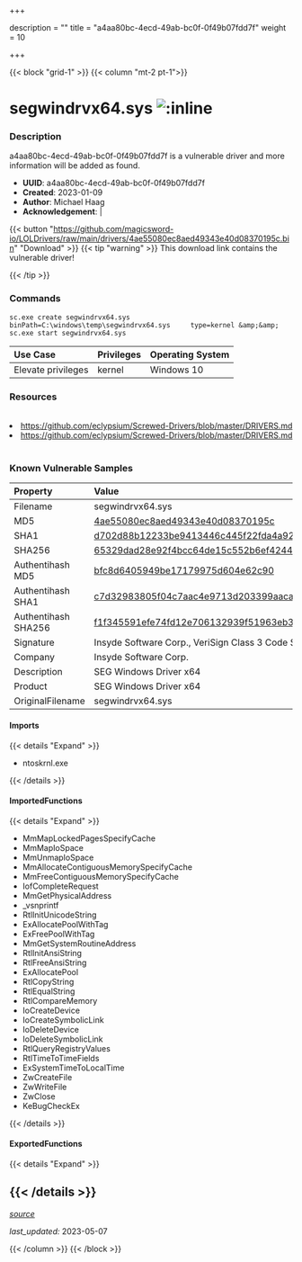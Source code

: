 +++

description = ""
title = "a4aa80bc-4ecd-49ab-bc0f-0f49b07fdd7f"
weight = 10

+++


{{< block "grid-1" >}}
{{< column "mt-2 pt-1">}}


# segwindrvx64.sys ![:inline](/images/twitter_verified.png) 


### Description

a4aa80bc-4ecd-49ab-bc0f-0f49b07fdd7f is a vulnerable driver and more information will be added as found.
- **UUID**: a4aa80bc-4ecd-49ab-bc0f-0f49b07fdd7f
- **Created**: 2023-01-09
- **Author**: Michael Haag
- **Acknowledgement**:  | [](https://twitter.com/)

{{< button "https://github.com/magicsword-io/LOLDrivers/raw/main/drivers/4ae55080ec8aed49343e40d08370195c.bin" "Download" >}}
{{< tip "warning" >}}
This download link contains the vulnerable driver!

{{< /tip >}}

### Commands

```
sc.exe create segwindrvx64.sys binPath=C:\windows\temp\segwindrvx64.sys     type=kernel &amp;&amp; sc.exe start segwindrvx64.sys
```

| Use Case | Privileges | Operating System | 
|:---- | ---- | ---- |
| Elevate privileges | kernel | Windows 10 |

### Resources
<br>
<li><a href=" https://github.com/eclypsium/Screwed-Drivers/blob/master/DRIVERS.md"> https://github.com/eclypsium/Screwed-Drivers/blob/master/DRIVERS.md</a></li>
<li><a href="https://github.com/eclypsium/Screwed-Drivers/blob/master/DRIVERS.md">https://github.com/eclypsium/Screwed-Drivers/blob/master/DRIVERS.md</a></li>
<br>

### Known Vulnerable Samples

| Property           | Value |
|:-------------------|:------|
| Filename           | segwindrvx64.sys |
| MD5                | [4ae55080ec8aed49343e40d08370195c](https://www.virustotal.com/gui/file/4ae55080ec8aed49343e40d08370195c) |
| SHA1               | [d702d88b12233be9413446c445f22fda4a92a1d9](https://www.virustotal.com/gui/file/d702d88b12233be9413446c445f22fda4a92a1d9) |
| SHA256             | [65329dad28e92f4bcc64de15c552b6ef424494028b18875b7dba840053bc0cdd](https://www.virustotal.com/gui/file/65329dad28e92f4bcc64de15c552b6ef424494028b18875b7dba840053bc0cdd) |
| Authentihash MD5   | [bfc8d6405949be17179975d604e62c90](https://www.virustotal.com/gui/search/authentihash%253Abfc8d6405949be17179975d604e62c90) |
| Authentihash SHA1  | [c7d32983805f04c7aac4e9713d203399aaca7acc](https://www.virustotal.com/gui/search/authentihash%253Ac7d32983805f04c7aac4e9713d203399aaca7acc) |
| Authentihash SHA256| [f1f345591efe74fd12e706132939f51963eb39dd0a1db556123c3e850c60fada](https://www.virustotal.com/gui/search/authentihash%253Af1f345591efe74fd12e706132939f51963eb39dd0a1db556123c3e850c60fada) |
| Signature         | Insyde Software Corp., VeriSign Class 3 Code Signing 2010 CA, VeriSign   |
| Company           | Insyde Software Corp. |
| Description       | SEG Windows Driver x64 |
| Product           | SEG Windows Driver x64 |
| OriginalFilename  | segwindrvx64.sys |


#### Imports
{{< details "Expand" >}}
* ntoskrnl.exe

{{< /details >}}
#### ImportedFunctions
{{< details "Expand" >}}
* MmMapLockedPagesSpecifyCache
* MmMapIoSpace
* MmUnmapIoSpace
* MmAllocateContiguousMemorySpecifyCache
* MmFreeContiguousMemorySpecifyCache
* IofCompleteRequest
* MmGetPhysicalAddress
* _vsnprintf
* RtlInitUnicodeString
* ExAllocatePoolWithTag
* ExFreePoolWithTag
* MmGetSystemRoutineAddress
* RtlInitAnsiString
* RtlFreeAnsiString
* ExAllocatePool
* RtlCopyString
* RtlEqualString
* RtlCompareMemory
* IoCreateDevice
* IoCreateSymbolicLink
* IoDeleteDevice
* IoDeleteSymbolicLink
* RtlQueryRegistryValues
* RtlTimeToTimeFields
* ExSystemTimeToLocalTime
* ZwCreateFile
* ZwWriteFile
* ZwClose
* KeBugCheckEx

{{< /details >}}
#### ExportedFunctions
{{< details "Expand" >}}

{{< /details >}}
-----



[*source*](https://github.com/magicsword-io/LOLDrivers/tree/main/yaml/a4aa80bc-4ecd-49ab-bc0f-0f49b07fdd7f.yaml)

*last_updated:* 2023-05-07








{{< /column >}}
{{< /block >}}
